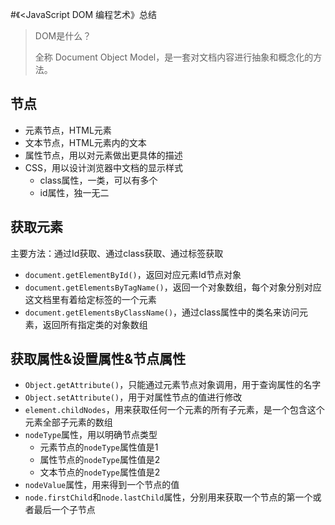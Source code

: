 <!--
 * @Author: your name
 * @Date: 2020-08-29 18:41:57
 * @LastEditTime: 2020-10-21 17:31:59
 * @LastEditors: Please set LastEditors
 * @Description: In User Settings Edit
 * @FilePath: \JDR_Blog\docs\Front_End\ECMAscript\DOM.md
-->
#《<JavaScript DOM 编程艺术》总结

> DOM是什么？
>
> 全称 Document Object Model，是一套对文档内容进行抽象和概念化的方法。

## 节点

- 元素节点，HTML元素
- 文本节点，HTML元素内的文本
- 属性节点，用以对元素做出更具体的描述
- CSS，用以设计浏览器中文档的显示样式
  - class属性，一类，可以有多个
  - id属性，独一无二

## 获取元素

主要方法：通过Id获取、通过class获取、通过标签获取

- `document.getElementById()`，返回对应元素Id节点对象
- `document.getElementsByTagName()`，返回一个对象数组，每个对象分别对应这文档里有着给定标签的一个元素
- `document.getElementsByClassName()`，通过class属性中的类名来访问元素，返回所有指定类的对象数组

## 获取属性&设置属性&节点属性

- `Object.getAttribute()`，只能通过元素节点对象调用，用于查询属性的名字
- `Object.setAttribute()`，用于对属性节点的值进行修改
- `element.childNodes`，用来获取任何一个元素的所有子元素，是一个包含这个元素全部子元素的数组
- `nodeType`属性，用以明确节点类型
  - 元素节点的`nodeType`属性值是1
  - 属性节点的`nodeType`属性值是2
  - 文本节点的`nodeType`属性值是2
- `nodeValue`属性，用来得到一个节点的值
- `node.firstChild`和`node.lastChild`属性，分别用来获取一个节点的第一个或者最后一个子节点
                                                                